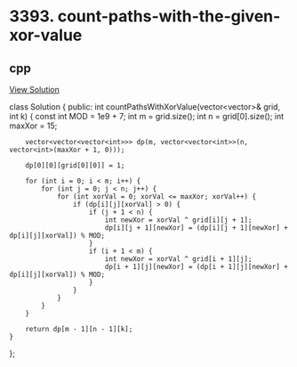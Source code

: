 # 3393. count-paths-with-the-given-xor-value

## cpp

[View Solution](3393-count-paths-with-the-given-xor-value.cpp)


class Solution {
public:
    int countPathsWithXorValue(vector<vector<int>>& grid, int k) {
        const int MOD = 1e9 + 7;
        int m = grid.size();
        int n = grid[0].size();
        int maxXor = 15;
        
        vector<vector<vector<int>>> dp(m, vector<vector<int>>(n, vector<int>(maxXor + 1, 0)));
        
        dp[0][0][grid[0][0]] = 1;
        
        for (int i = 0; i < m; i++) {
            for (int j = 0; j < n; j++) {
                for (int xorVal = 0; xorVal <= maxXor; xorVal++) {
                    if (dp[i][j][xorVal] > 0) {
                        if (j + 1 < n) {
                            int newXor = xorVal ^ grid[i][j + 1];
                            dp[i][j + 1][newXor] = (dp[i][j + 1][newXor] + dp[i][j][xorVal]) % MOD;
                        }
                        if (i + 1 < m) {
                            int newXor = xorVal ^ grid[i + 1][j];
                            dp[i + 1][j][newXor] = (dp[i + 1][j][newXor] + dp[i][j][xorVal]) % MOD;
                        }
                    }
                }
            }
        }
        
        return dp[m - 1][n - 1][k];
    }
};

